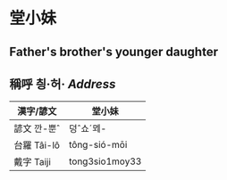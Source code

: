# 堂小妹
## 
## Father's brother's younger daughter

## 稱呼 칑·허· _Address_

漢字/諺文 | 堂小妹
--- | ---
諺文 깐-뿐ˆ | 덩ˆ쇼ˊᄆᆀ-
台羅 Tâi-lô | tông-sió-mōi
戴字 Taiji | tong3sio1moy33


